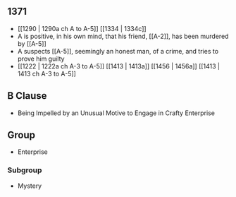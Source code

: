 ## 1371
- [[1290 | 1290a ch A to A-5]] [[1334 | 1334c]] 
- A is positive, in his own mind, that his friend, [[A-2]], has been murdered by [[A-5]]
- A suspects [[A-5]], seemingly an honest man, of a crime, and tries to prove him guilty
- [[1222 | 1222a ch A-3 to A-5]] [[1413 | 1413a]] [[1456 | 1456a]] [[1413 | 1413 ch A-3 to A-5]] 

## B Clause
- Being Impelled by an Unusual Motive to Engage in Crafty Enterprise

## Group
- Enterprise

### Subgroup
- Mystery

